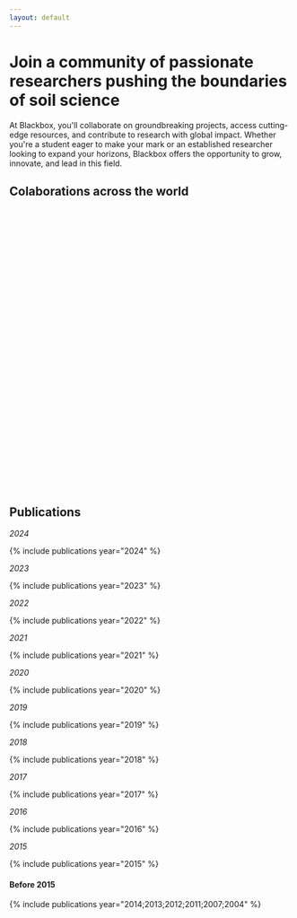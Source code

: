 ```yaml
---
layout: default
---
```


# **Join a community of passionate researchers pushing the boundaries of soil science**

At Blackbox, you'll collaborate on groundbreaking projects, access cutting-edge resources, and contribute to research with global impact. Whether you're a student eager to make your mark or an established researcher looking to expand your horizons, Blackbox offers the opportunity to grow, innovate, and lead in this field.


## **Colaborations across the world**

<div id="map" style="height: 500px;"></div>

<script src="https://unpkg.com/leaflet@1.7.1/dist/leaflet.js"></script>
<link rel="stylesheet" href="https://unpkg.com/leaflet@1.7.1/dist/leaflet.css" />

<script>
  // Initialize the map centered on a specific location
  var map = L.map('map').setView([37.7749, -122.4194], 10); // Example: San Francisco coordinates

  // Add OpenStreetMap tiles to the map
  L.tileLayer('https://{s}.tile.openstreetmap.org/{z}/{x}/{y}.png', {
    attribution: '&copy; <a href="https://www.openstreetmap.org/copyright">OpenStreetMap</a> contributors'
  }).addTo(map);

  // Load GeoJSON data from an external file
  fetch('assets/your-geojson-file.geojson')
    .then(response => response.json())
    .then(data => {
      L.geoJSON(data).addTo(map);
    });

  // Add a marker to the map at a specific location
  var marker = L.marker([37.7749, -122.4194]).addTo(map); // Example: San Francisco coordinates

  // Optional: Add a popup to the marker
  marker.bindPopup("<b>Carlos!</b><br>https://en.wikipedia.org/wiki/San_Francisco").openPopup();

  var marker = L.marker([39.557191, -7.8536599]).addTo(map); // Example: Portugal coordinates

  // Optional: Add a popup to the marker
  marker.bindPopup("<b>Portugal!</b><br>https://en.wikipedia.org/wiki/Portugal").openPopup();

  var marker = L.marker([40.21119, -8.42946]).addTo(map); // Example: Coimbra coordinates

  // Optional: Add a popup to the marker
  marker.bindPopup("<b>Coimbra!</b><br>Im lazy to write.").openPopup();
</script>



## **Publications**

*2024*

{% include publications year="2024" %}

*2023*

{% include publications year="2023" %}

*2022*

{% include publications year="2022" %}

*2021*

{% include publications year="2021" %}

*2020*

{% include publications year="2020" %}

*2019*

{% include publications year="2019" %}

*2018*

{% include publications year="2018" %}

*2017*

{% include publications year="2017" %}

*2016*

{% include publications year="2016" %}

*2015*

{% include publications year="2015" %}

#### **Before 2015**

{% include publications year="2014;2013;2012;2011;2007;2004" %}

<br>
<br>
